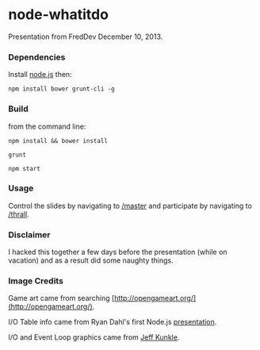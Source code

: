 node-whatitdo
=============

Presentation from FredDev December 10, 2013.

### Dependencies

Install [node.js](http://nodejs.org) then:

```
npm install bower grunt-cli -g
```
 
### Build
from the command line:

```
npm install && bower install
```

```
grunt
```

```
npm start
```

### Usage

Control the slides by navigating to [/master](http://localhost:9001/master) and participate by navigating to [/thrall](http://localhost:9001/thrall).

### Disclaimer

I hacked this together a few days before the presentation (while on vacation) and as a result did some naughty things.

### Image Credits

Game art came from searching [http://opengameart.org/](http://opengameart.org/).

I/O Table info came from Ryan Dahl's first Node.js [presentation](http://www.youtube.com/watch?v=ztspvPYybIY).

I/O and Event Loop graphics came from [Jeff Kunkle](https://github.com/kunklejr).
